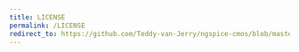 ```yaml
---
title: LICENSE
permalink: /LICENSE
redirect_to: https://github.com/Teddy-van-Jerry/ngspice-cmos/blob/master/LICENSE
---
```


